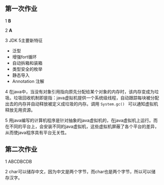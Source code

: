 ## 第一次作业

1   **B**  

2   **A**

3  JDK 5主要新特征
   - 泛型
   - 增强fort循环
   - 自动拆箱和装箱
   - 类型安全的枚举
   - 静态导入
   - Annotation 注解

4 在java中，当没有对象引用指向原先分配给某个对象的内存时，该内存变成为垃圾。垃圾回收机制即是指：java虚拟机提供一个系统级线程，自动跟踪每块被分配出去的内存并自动释放被定义成垃圾的内存。调用 `System.gc() ` 可以通知虚拟机释放无用资源。

5 用java编写的计算机程序是针对抽象的java虚拟机的，在java虚拟机上运行。而在不同的平台上，会安装不同的java虚拟机，这些虚拟机屏蔽了各个平台的差异，从而使java程序具有平台无关性。

## 第二次作业

1 ABCDBCDB

2 char可以储存中文，因为中文是两个字节，而char也是两个字节，所以可以储存汉字。
